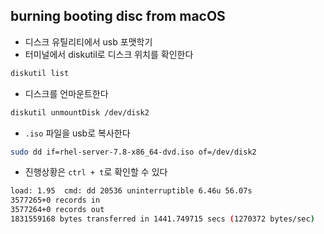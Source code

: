 ## burning booting disc from macOS

- 디스크 유틸리티에서 usb 포맷학기
- 터미널에서 diskutil로 디스크 위치를 확인한다

```bash
diskutil list
```

- 디스크를 언마운트한다

```bash
diskutil unmountDisk /dev/disk2
```

- `.iso` 파일을 usb로 복사한다

```bash
sudo dd if=rhel-server-7.8-x86_64-dvd.iso of=/dev/disk2
```

- 진행상황은 `ctrl + t`로 확인할 수 있다

```bash
load: 1.95  cmd: dd 20536 uninterruptible 6.46u 56.07s
3577265+0 records in
3577264+0 records out
1831559168 bytes transferred in 1441.749715 secs (1270372 bytes/sec)
```